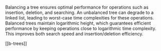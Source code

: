 ---
---
Balancing a tree ensures optimal performance for operations such as insertion, deletion, and searching. An unbalanced tree can degrade to a linked list, leading to worst-case time complexities for these operations. Balanced trees maintain logarithmic height, which guarantees efficient performance by keeping operations close to logarithmic time complexity. This improves both search speed and insertion/deletion efficiency.

[[b-trees]]

